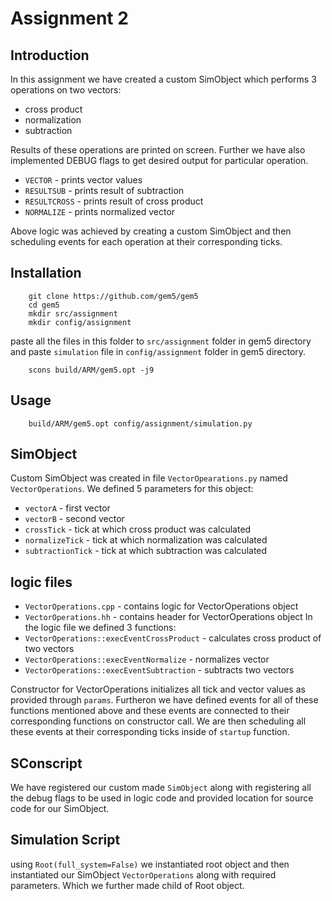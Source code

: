 # Assignment 2
## Introduction
In this assignment we have created a custom SimObject which performs 3 operations on two vectors:
- cross product
- normalization
- subtraction

Results of these operations are printed on screen. Further we have also implemented DEBUG flags to get desired output for particular operation.
- `VECTOR` - prints vector values
- `RESULTSUB` - prints result of subtraction
- `RESULTCROSS` - prints result of cross product
- `NORMALIZE` - prints normalized vector

Above logic was achieved by creating a custom SimObject and then scheduling events for each operation at their corresponding ticks.

## Installation
		git clone https://github.com/gem5/gem5
		cd gem5
		mkdir src/assignment
		mkdir config/assignment
paste all the files in this folder to `src/assignment` folder in gem5 directory and paste `simulation` file in `config/assignment` folder in gem5 directory.

		scons build/ARM/gem5.opt -j9
## Usage
		build/ARM/gem5.opt config/assignment/simulation.py


## SimObject
Custom SimObject was created in file `VectorOpearations.py` named `VectorOperations`. We defined 5 parameters for this object:
- `vectorA` - first vector
- `vectorB` - second vector
- `crossTick` - tick at which cross product was calculated
- `normalizeTick` - tick at which normalization was calculated
- `subtractionTick` - tick at which subtraction was calculated
## logic files
- `VectorOperations.cpp` - contains logic for VectorOperations object
- `VectorOperations.hh` - contains header for VectorOperations object
In the logic file we defined 3 functions:
- `VectorOperations::execEventCrossProduct` - calculates cross product of two vectors
- `VectorOperations::execEventNormalize` - normalizes vector
- `VectorOperations::execEventSubtraction` - subtracts two vectors

Constructor for VectorOperations initializes all tick and vector values as provided through `params`. Furtheron we have defined events for all of these functions mentioned above and these events are connected to their corresponding functions on constructor call.
We are then scheduling all these events at their corresponding ticks inside of `startup` function.

## SConscript
We have registered our custom made `SimObject` along with registering all the debug flags to be used in logic code and provided location for source code for our SimObject.

## Simulation Script
using ```Root(full_system=False)``` we instantiated root object and then instantiated our SimObject `VectorOperations` along with required parameters. Which we further made child of Root object.